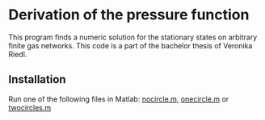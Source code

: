 # Derivation of the pressure function
This program finds a numeric solution for the stationary states on arbitrary finite gas networks. This code is a part of the bachelor thesis of Veronika Riedl.

## Installation
Run one of the following files in Matlab:
[nocircle.m](https://github.com/DCN-FAU-AvH/pressure_function/blob/main/nocircle.m), [onecircle.m](https://github.com/DCN-FAU-AvH/pressure_function/blob/main/onecircle.m) or [twocircles.m](https://github.com/DCN-FAU-AvH/pressure_function/blob/main/twocircles.m)
